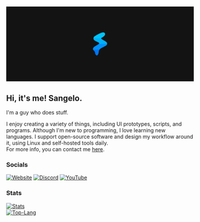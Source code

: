 [![LogoBanner](https://raw.githubusercontent.com/SangeloDev/SangeloDev/main/Banner%20Dark%206818x2727.png)](https://sangelo.space)


## Hi, it's me! Sangelo.
I'm a guy who does stuff.

I enjoy creating a variety of things, including UI prototypes, scripts, and programs. Although I'm new to programming, I love learning new languages. I support open-source software and design my workflow around it, using Linux and self-hosted tools daily.</br>For more info, you can contact me [here](mailto:contact@sangelo.space).
  
### Socials
[![Website](https://img.shields.io/badge/website-sangelo.space-00B1FA)](https://sangelo.space)
[![Discord](https://img.shields.io/badge/Discord-@sangelo-6E85D3)](https://discord.com/users/373525255102136341)
[![YouTube](https://img.shields.io/youtube/channel/subscribers/UC8fIfLHdrkWYjTEZUwMH-TQ?label=YouTube)](https://www.youtube.com/@sangeloo)

### Stats
[![Stats](https://github-readme-stats.vercel.app/api?username=sangelodev&title_color=00B1FA&bg_color=131313&text_color=ffffff&icon_color=0075F7&show_icons=true&hide_border=true&custom_title=Sangelo's%20Stats)](https://github.com/SangeloDev)<br/>[![Top-Lang](https://github-readme-stats.vercel.app/api/top-langs/?username=sangelodev&title_color=00B1FA&bg_color=131313&text_color=ffffff&icon_color=0075F7&show_icons=true&hide_border=true&custom_title=Most%20Used%20Languages)](https://github.com/SangeloDev)
